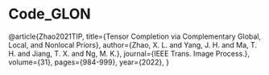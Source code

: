 # Code_GLON

@article{Zhao2021TIP,
  title={Tensor Completion via Complementary Global, Local, and Nonlocal Priors},
  author={Zhao, X. L. and Yang, J. H. and Ma, T. H.  and Jiang, T.  X. and Ng, M. K.},
  journal={IEEE Trans. Image Process.},
  volume={31},
  pages={984-999},
  year={2022},
}

